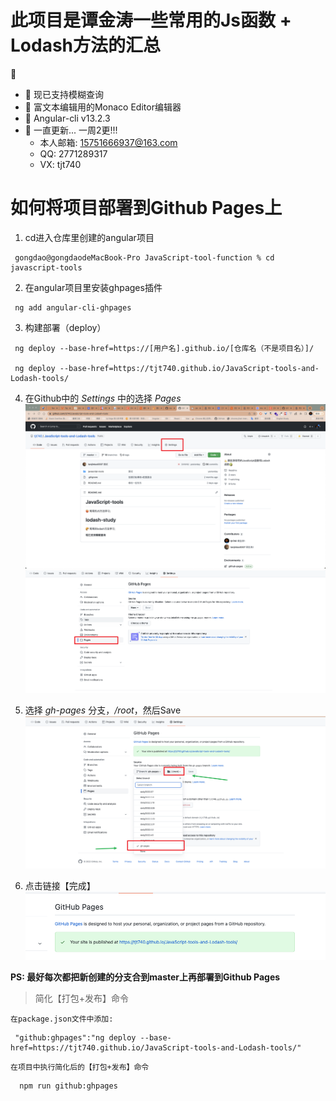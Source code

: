 # 此项目是谭金涛一些常用的Js函数 + Lodash方法的汇总

🍑

- 🥐 现已支持模糊查询
- 🍊 富文本编辑用的Monaco Editor编辑器
- 🥑 Angular-cli v13.2.3
- 🚶 一直更新... 一周2更!!!
  - 本人邮箱: 15751666937@163.com
  - QQ: 2771289317
  - VX: tjt740
  
# 如何将项目部署到Github Pages上

1. cd进入仓库里创建的angular项目

```
 gongdao@gongdaodeMacBook-Pro JavaScript-tool-function % cd javascript-tools
```
  
2. 在angular项目里安装ghpages插件

```
 ng add angular-cli-ghpages
```

3. 构建部署（deploy）

```
 ng deploy --base-href=https://[用户名].github.io/[仓库名（不是项目名）]/ 

 ng deploy --base-href=https://tjt740.github.io/JavaScript-tools-and-Lodash-tools/ 
```

4. 在Github中的 *Settings* 中的选择 *Pages*
![](./course/1.png)
![](./course/2.png)

5. 选择 *gh-pages* 分支，*/root*，然后Save
![](./course/3.png)

6. 点击链接【完成】
​​![](./course/4.png)

**PS: 最好每次都把新创建的分支合到master上再部署到Github Pages**

>简化【打包+发布】命令

`在package.json文件中添加:`

```
 "github:ghpages":"ng deploy --base-href=https://tjt740.github.io/JavaScript-tools-and-Lodash-tools/"
```

`在项目中执行简化后的【打包+发布】命令`

```
  npm run github:ghpages
```
